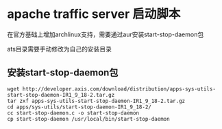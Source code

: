 # apache traffic server 启动脚本

在官方基础上增加archlinux支持，需要通过aur安装start-stop-daemon包

ats目录需要手动修改为自己的安装目录


## 安装start-stop-daemon包

    wget http://developer.axis.com/download/distribution/apps-sys-utils-start-stop-daemon-IR1_9_18-2.tar.gz
    tar zxf apps-sys-utils-start-stop-daemon-IR1_9_18-2.tar.gz
    cd apps/sys-utils/start-stop-daemon-IR1_9_18-2/
    cc start-stop-daemon.c -o start-stop-daemon
    cp start-stop-daemon /usr/local/bin/start-stop-daemon
